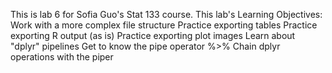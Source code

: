 This is lab 6 for Sofia Guo's Stat 133 course. This lab's Learning Objectives:
Work with a more complex file structure
Practice exporting tables
Practice exporting R output (as is)
Practice exporting plot images
Learn about "dplyr" pipelines
Get to know the pipe operator %>%
Chain dplyr operations with the piper